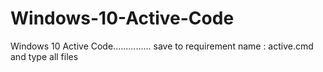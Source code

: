 # Windows-10-Active-Code
Windows 10 Active Code...............   save to requirement  name : active.cmd   and type all files 
